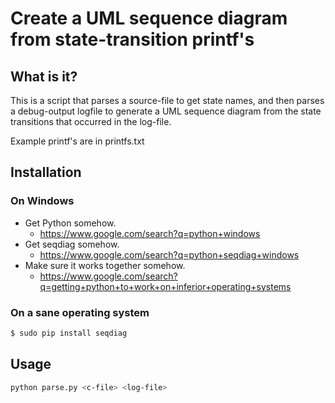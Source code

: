 # Create a UML sequence diagram from state-transition printf's

## What is it?

This is a script that parses a source-file to get state names, and then parses a debug-output logfile to generate
a UML sequence diagram from the state transitions that occurred in the log-file.

Example printf's are in printfs.txt

## Installation

### On Windows

* Get Python somehow.
  * https://www.google.com/search?q=python+windows
* Get seqdiag somehow.
  * https://www.google.com/search?q=python+seqdiag+windows
* Make sure it works together somehow.
  * https://www.google.com/search?q=getting+python+to+work+on+inferior+operating+systems


### On a sane operating system
```bash
$ sudo pip install seqdiag
```

## Usage

```bash
python parse.py <c-file> <log-file>
```
